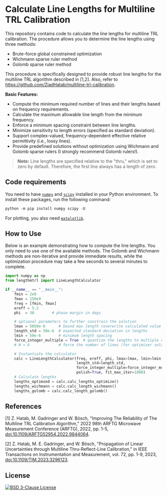 # Calculate Line Lengths for Multiline TRL Calibration

This repository contains code to calculate the line lengths for multiline TRL calibration. The procedure allows you to determine the line lengths using three methods:
- Brute-force global constrained optimization
- Wichmann sparse ruler method
- Golomb sparse ruler method

This procedure is specifically designed to provide robust line lengths for the multiline TRL algorithm described in [1,2]. Also, refer to <https://github.com/ZiadHatab/multiline-trl-calibration>.

**Basic Features:**
- Compute the minimum required number of lines and their lengths based on frequency requirements.
- Calculate the maximum allowable line length from the minimum frequency.
- Enforce a minimum spacing constraint between line lengths.
- Minimize sensitivity to length errors (specified as standard deviation).
- Support complex-valued, frequency-dependent effective relative permittivity (i.e., lossy lines).
- Provide predefined solutions without optimization using Wichmann and Golomb sparse rulers (I strongly recommend Golomb rulers!).

> **Note:** Line lengths are specified relative to the "thru," which is set to zero by default. Therefore, the first line always has a length of zero.

## Code requirements

You need to have [`numpy`][numpy] and [`scipy`][scipy] installed in your Python environment. To install these packages, run the following command:

```powershell
python -m pip install numpy scipy -U
```

For plotting, you also need [`matplotlib`][matplotlib].

## How to Use

Below is an example demonstrating how to compute the line lengths. You only need to use one of the available methods. The Golomb and Wichmann methods are non-iterative and provide immediate results, while the optimization procedure may take a few seconds to several minutes to complete.

```python
import numpy as np
from lengthmtrl import LineLengthCalculator

if __name__ == "__main__":
    fmin = 2e9
    fmax = 150e9
    freq = [fmin, fmax]
    ereff = 5.2
    phi  = 30        # phase margin in degs

    # optional parameters to further constrain the solution
    lmax = 5050e-6      # bound max length (overwrite calculated value from fmin)
    length_std = 50e-6  # expected standard deviation in lengths
    lmin = 50e-6        # minimum length spacing
    force_integer_multiple = True  # quantize the lengths to multiple of lmin > 0
    # N = 6             # force the number of lines (for optimizer solution)

    # Instantiate the calculator
    calc = LineLengthCalculator(freq, ereff, phi, lmax=lmax, lmin=lmin,
                                length_std=length_std, 
                                force_integer_multiple=force_integer_multiple, 
                                polish=True, fit_max_iter=1000)
    # Calculate lengths
    lengths_optimzed = calc.calc_lengths_optimize()
    lengths_wichmann = calc.calc_length_wichmann()
    lengths_golomb = calc.calc_length_golomb()
```

## References

[1] Z. Hatab, M. Gadringer and W. Bösch, "Improving The Reliability of The Multiline TRL Calibration Algorithm," 2022 98th ARFTG Microwave Measurement Conference (ARFTG), 2022, pp. 1-5, [doi:10.1109/ARFTG52954.2022.9844064](https://doi.org/10.1109/ARFTG52954.2022.9844064).

[2] Z. Hatab, M. E. Gadringer, and W. Bösch, "Propagation of Linear Uncertainties through Multiline Thru-Reflect-Line Calibration," in IEEE Transactions on Instrumentation and Measurement, vol. 72, pp. 1-9, 2023, [doi:10.1109/TIM.2023.3296123](https://doi.org/10.1109/TIM.2023.3296123).

## License

[![BSD 3-Clause License](https://img.shields.io/badge/License-BSD%203--Clause-blue.svg)](https://choosealicense.com/licenses/bsd-3-clause/)


[numpy]: https://github.com/numpy/numpy
[skrf]: https://github.com/scikit-rf/scikit-rf
[scipy]: https://github.com/scipy/scipy
[matplotlib]: https://github.com/matplotlib/matplotlib